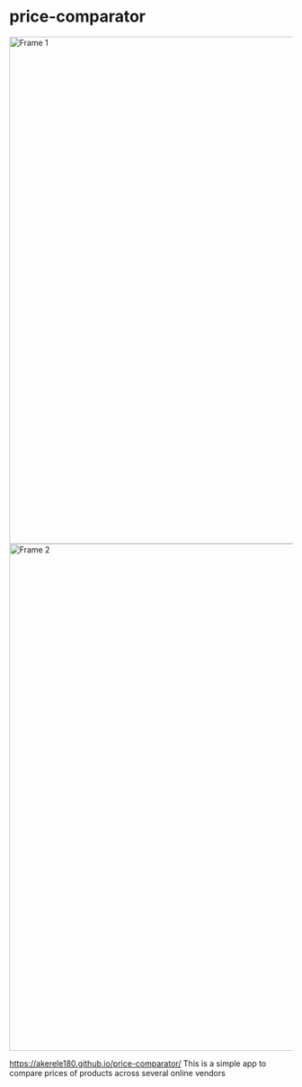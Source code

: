 # price-comparator
<img width="900" alt="Frame 1" src="https://user-images.githubusercontent.com/56913990/135198162-83ef4bb2-e794-41e2-9515-1f5ef7b77ae1.png">
<img width="900" alt="Frame 2" src="https://user-images.githubusercontent.com/56913990/135198170-76c53048-8531-4a71-bf75-2bd238185a1e.png">

https://akerele180.github.io/price-comparator/
This is a simple app to compare prices of products across several online vendors

